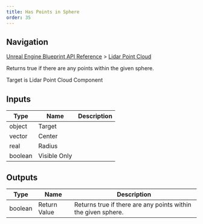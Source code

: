 ```yaml
---
title: Has Points in Sphere
order: 35
---
```

## Navigation

[Unreal Engine Blueprint API Reference](https://dev.epicgames.com/documentation/en-us/unreal-engine/BlueprintAPI) > [Lidar Point Cloud](https://dev.epicgames.com/documentation/en-us/unreal-engine/BlueprintAPI/LidarPointCloud)

Returns true if there are any points within the given sphere.

Target is Lidar Point Cloud Component

## Inputs

| Type | Name | Description |
| --- | --- | --- |
| object | Target |  |
| vector | Center |  |
| real | Radius |  |
| boolean | Visible Only |  |

## Outputs

| Type | Name | Description |
| --- | --- | --- |
| boolean | Return Value | Returns true if there are any points within the given sphere. |
